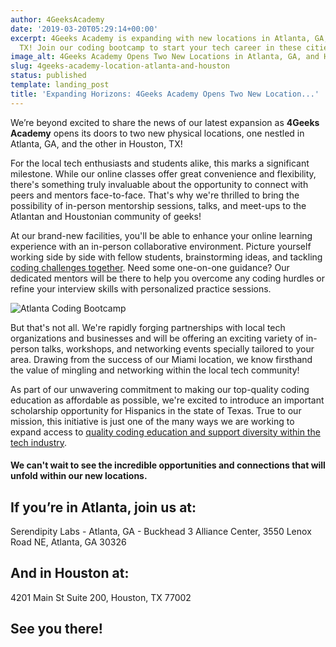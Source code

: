 ```yaml
---
author: 4GeeksAcademy
date: '2019-03-20T05:29:14+00:00'
excerpt: 4Geeks Academy is expanding with new locations in Atlanta, GA, and Houston,
  TX! Join our coding bootcamp to start your tech career in these cities.
image_alt: 4Geeks Academy Opens Two New Locations in Atlanta, GA, and Houston, TX
slug: 4geeks-academy-location-atlanta-and-houston
status: published
template: landing_post
title: 'Expanding Horizons: 4Geeks Academy Opens Two New Location...'
---
```

We’re beyond excited to share the news of our latest expansion as **4Geeks Academy** opens its doors to two new physical locations, one nestled in Atlanta, GA, and the other in Houston, TX!

For the local tech enthusiasts and students alike, this marks a significant milestone. While our online classes offer great convenience and flexibility, there's something truly invaluable about the opportunity to connect with peers and mentors face-to-face. That's why we're thrilled to bring the possibility of in-person mentorship sessions, talks, and meet-ups to the Atlantan and Houstonian community of geeks!

At our brand-new facilities, you'll be able to enhance your online learning experience with an in-person collaborative environment. Picture yourself working side by side with fellow students, brainstorming ideas, and tackling [coding challenges together](/Us/Coding-Bootcamp). Need some one-on-one guidance? Our dedicated mentors will be there to help you overcome any coding hurdles or refine your interview skills with personalized practice sessions.

![Atlanta Coding Bootcamp](https://breathecode.herokuapp.com/v1/media/file/atlanta-highway-jpg "Atlanta Coding Bootcamp")

But that's not all. We're rapidly forging partnerships with local tech organizations and businesses and will be offering an exciting variety of in-person talks, workshops, and networking events specially tailored to your area. Drawing from the success of our Miami location, we know firsthand the value of mingling and networking within the local tech community!

As part of our unwavering commitment to making our top-quality coding education as affordable as possible, we're excited to introduce an important scholarship opportunity for Hispanics in the state of Texas. True to our mission, this initiative is just one of the many ways we are working to expand access to [quality coding education and support diversity within the tech industry](/Us/Coding-Bootcamp).

#### We can't wait to see the incredible opportunities and connections that will unfold within our new locations. 


## If you’re in Atlanta, join us at:
Serendipity Labs - Atlanta, GA - Buckhead 3 Alliance Center, 3550 Lenox Road NE, Atlanta, GA 30326 

## And in Houston at:
4201 Main St Suite 200, 
Houston, TX 77002




## See you there!